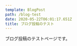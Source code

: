 ```yaml
---
template: BlogPost
path: /blog-test
date: 2020-05-22T06:01:17.651Z
title: ブログ投稿のテスト
---
```

ブログ投稿のテストページです。
